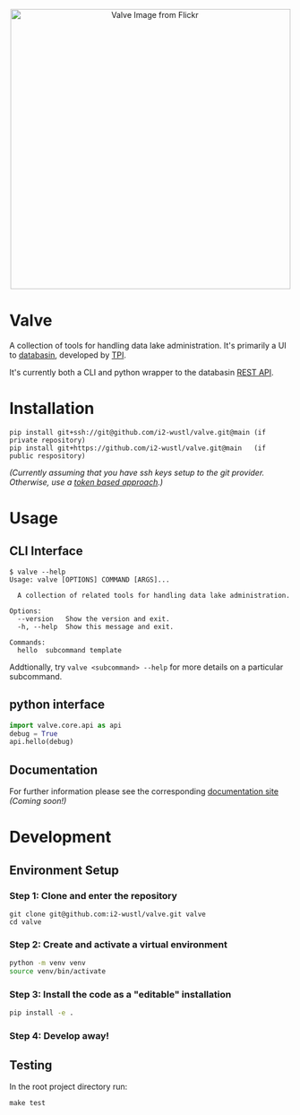 <p align="center">
    <img src="https://live.staticflickr.com/4234/35829948885_7f49bca92a_h.jpg" alt="Valve Image from Flickr" width="500"/>
</p>
<!-- https://www.flickr.com/photos/cogdog/35829948885/ -->

# Valve


A collection of tools for handling data lake administration.  It's primarily a UI to [databasin][0], developed by [TPI][1].

It's currently both a CLI and python wrapper to the databasin [REST API][2].

# Installation

    pip install git+ssh://git@github.com/i2-wustl/valve.git@main (if private repository)
    pip install git+https://github.com/i2-wustl/valve.git@main   (if public respository)

_(Currently assuming that you have ssh keys setup to the git provider.  Otherwise, use a [token based approach][4].)_

# Usage

## CLI Interface

```
$ valve --help
Usage: valve [OPTIONS] COMMAND [ARGS]...

  A collection of related tools for handling data lake administration.

Options:
  --version   Show the version and exit.
  -h, --help  Show this message and exit.

Commands:
  hello  subcommand template
```

Addtionally, try `valve <subcommand> --help` for more details on a particular subcommand.

## python interface

```python
import valve.core.api as api
debug = True
api.hello(debug)
```

## Documentation

For further information please see the corresponding [documentation site][3] _(Coming soon!)_

# Development

## Environment Setup

### Step 1:  Clone and enter the repository

    git clone git@github.com:i2-wustl/valve.git valve
    cd valve

### Step 2: Create and activate a virtual environment

```bash
python -m venv venv
source venv/bin/activate
```

### Step 3: Install the code as a "editable" installation

```bash
pip install -e .
```

### Step 4: Develop away!

## Testing

In the root project directory run:

    make test

[0]: https://demo.databasin.co
[1]: https://technologypartners.net
[2]: https://demo.databasin.co/api/docs/swagger-ui/index.html?url=https://demo.databasin.co/api/swagger.json#/
[3]: https://www.google.com
[4]: https://docs.readthedocs.io/en/stable/guides/private-python-packages.html

